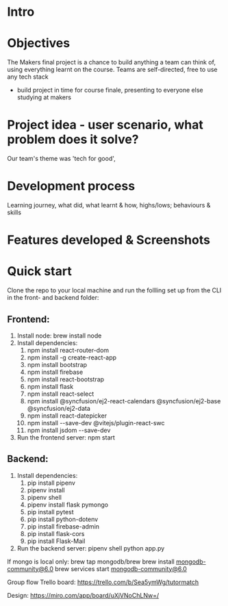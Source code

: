 # Intro

# Objectives
The Makers final project is a chance to build anything a team can think of, using everything learnt on the course. Teams are self-directed, free to use any tech stack
- build project in time for course finale, presenting to everyone else studying at makers


# Project idea - user scenario, what problem does it solve?
Our team's theme was 'tech for good', 

# Development process
Learning journey, what did, what learnt & how, highs/lows; behaviours & skills

# Features developed & Screenshots

# Quick start
Clone the repo to your local machine and run the follling set up from the CLI in the front- and backend folder:

## Frontend:
1. Install node: brew install node
2. Install dependencies:
   1. npm install react-router-dom
   2. npm install -g create-react-app
   3. npm install bootstrap
   4. npm install firebase
   5. npm install react-bootstrap
   6. npm install flask
   7. npm install react-select
   8. npm install @syncfusion/ej2-react-calendars @syncfusion/ej2-base @syncfusion/ej2-data
   9. npm install react-datepicker
   10. npm install --save-dev @vitejs/plugin-react-swc
   11. npm install jsdom --save-dev
4. Run the frontend server: npm start

## Backend:
1. Install dependencies:
   1. pip install pipenv
   2. pipenv install
   3. pipenv shell
   4. pipenv install flask pymongo
   5. pip install pytest
   6. pip install python-dotenv
   7. pip install firebase-admin
   8. pip install flask-cors
   9. pip install Flask-Mail
2. Run the backend server: pipenv shell python app.py


If mongo is local only:
brew tap mongodb/brew
brew install mongodb-community@6.0
brew services start mongodb-community@6.0

Group flow Trello board:
https://trello.com/b/Sea5ymWg/tutormatch

Design:
https://miro.com/app/board/uXjVNoChLNw=/